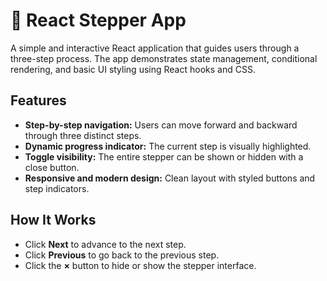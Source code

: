 # 🚀 React Stepper App

A simple and interactive React application that guides users through a three-step process. The app demonstrates state management, conditional rendering, and basic UI styling using React hooks and CSS.

## Features

- **Step-by-step navigation:** Users can move forward and backward through three distinct steps.
- **Dynamic progress indicator:** The current step is visually highlighted.
- **Toggle visibility:** The entire stepper can be shown or hidden with a close button.
- **Responsive and modern design:** Clean layout with styled buttons and step indicators.


## How It Works

- Click **Next** to advance to the next step.
- Click **Previous** to go back to the previous step.
- Click the **×** button to hide or show the stepper interface.

